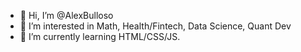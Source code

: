 - 👋 Hi, I’m @AlexBulloso
- 👀 I’m interested in Math, Health/Fintech, Data Science, Quant Dev
- 🌱 I’m currently learning HTML/CSS/JS.

<!---
AlexBulloso/AlexBulloso is a ✨ special ✨ repository because its `README.md` (this file) appears on your GitHub profile.
You can click the Preview link to take a look at your changes.
--->
